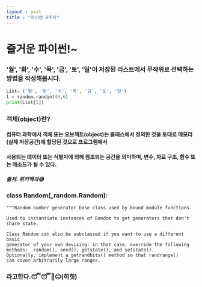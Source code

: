 ```yaml
---
layout : post
title : "파이썬 8주차"
---
```


# 즐거운 파이썬!~ 
 ### '월', '화', '수', '목', '금', '토', '일'이 저장된 리스트에서 무작위로 선택하는 방법을 작성해봅시다.
```python
List= ('월', '화', '수', '목', '금', '토', '일')
l = random.randint(0,6)
print(List[l])
```
### 객체(object)란?
#### 컴퓨터 과학에서 객체 또는 오브젝트(object)는 클래스에서 정의한 것을 토대로 메모리(실제 저장공간)에 할당된 것으로 프로그램에서 
#### 사용되는 데이터 또는 식별자에 의해 참조되는 공간을 의미하며, 변수, 자료 구조, 함수 또는 메소드가 될 수 있다.
##### 출저: 위키백과😅
### class Random(_random.Random):
    """Random number generator base class used by bound module functions.

    Used to instantiate instances of Random to get generators that don't
    share state.

    Class Random can also be subclassed if you want to use a different basic
    generator of your own devising: in that case, override the following
    methods:  random(), seed(), getstate(), and setstate().
    Optionally, implement a getrandbits() method so that randrange()
    can cover arbitrarily large ranges.
### 라고한다.😴😴🥱😑(히힛)
















